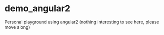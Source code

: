 # demo_angular2
Personal playground using angular2 (nothing interesting to see here, please move along)
